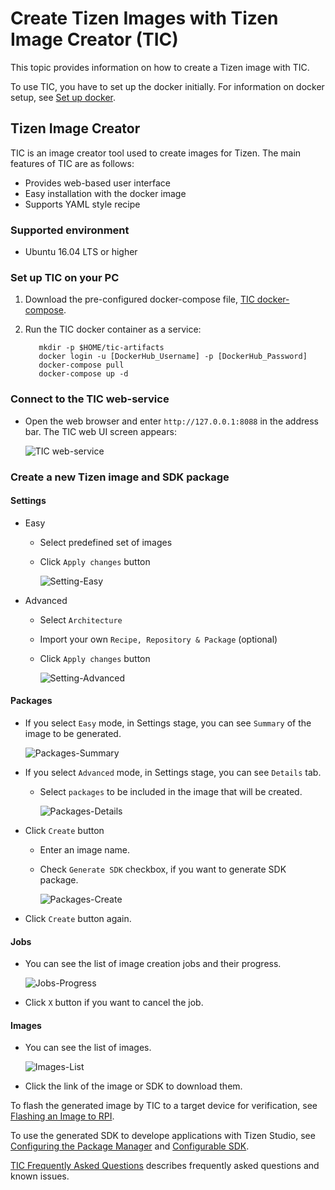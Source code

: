 # Create Tizen Images with Tizen Image Creator (TIC)

This topic provides information on how to create a Tizen image with TIC.

To use TIC, you have to set up the docker initially. For information on docker setup, see [Set up docker](../reference/set-up-docker.md).

## Tizen Image Creator

TIC is an image creator tool used to create images for Tizen. The main features of TIC are as follows:

- Provides web-based user interface
- Easy installation with the docker image
- Supports YAML style recipe

### Supported environment

- Ubuntu 16.04 LTS or higher

### Set up TIC on your PC

1. Download the pre-configured docker-compose file, [TIC docker-compose](https://raw.githubusercontent.com/Samsung/tizen-docs/master/docs/platform/developing/media/docker-compose.yaml).

2. Run the TIC docker container as a service:

   ```shell
      mkdir -p $HOME/tic-artifacts
      docker login -u [DockerHub_Username] -p [DockerHub_Password]
      docker-compose pull
      docker-compose up -d
   ```

### Connect to the TIC web-service

   * Open the web browser and enter `http://127.0.0.1:8088` in the address bar. The TIC web UI screen appears:

      ![TIC web-service](./media/tic-ui.png)

### Create a new Tizen image and SDK package

#### Settings
   * Easy
     * Select predefined set of images
     * Click `Apply changes` button

       ![Setting-Easy](./media/tic-ui.png)

   * Advanced
     * Select `Architecture`
     * Import your own `Recipe, Repository & Package` (optional)
     * Click `Apply changes` button

       ![Setting-Advanced](./media/tic-settings-advanced.png)

#### Packages
   * If you select `Easy` mode, in Settings stage, you can see `Summary` of the image to be generated.

     ![Packages-Summary](./media/tic-packages-summary.png)

   * If you select `Advanced` mode, in Settings stage, you can see `Details` tab.
     * Select `packages` to be included in the image that will be created.

       ![Packages-Details](./media/tic-packages-details.png)

   * Click `Create` button
     * Enter an image name.
     * Check `Generate SDK` checkbox, if you want to generate SDK package.

       ![Packages-Create](./media/tic-packages-create.png)

   * Click `Create` button again.

#### Jobs
   * You can see the list of image creation jobs and their progress.

      ![Jobs-Progress](./media/tic-jobs-progress.png)

   * Click `X` button if you want to cancel the job.

#### Images
   * You can see the list of images.

     ![Images-List](./media/tic-images-list.png)

   * Click the link of the image or SDK to download them.

To flash the generated image by TIC to a target device for verification, see [Flashing an Image to RPI](flashing-rpi.md).

To use the generated SDK to develope applications with Tizen Studio, see [Configuring the Package Manager](../../application/tizen-studio/setup/advanced-configuration.md) and [Configurable SDK](../../application/tizen-studio/configurable-sdk/configurable-sdk.md).

[TIC Frequently Asked Questions](../reference/tic-faq.md) describes frequently asked questions and known issues.
